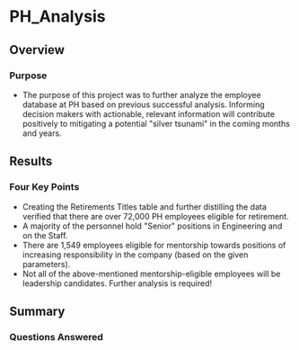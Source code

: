 # PH_Analysis

## Overview
   ### Purpose
   - The purpose of this project was to further analyze the employee database at PH based on previous successful analysis. Informing decision makers with actionable, relevant information will contribute positively to mitigating a potential "silver tsunami" in the coming months and years.

## Results
   ### Four Key Points
   - Creating the Retirements Titles table and further distilling the data verified that there are over 72,000 PH employees eligible for retirement.
   - A majority of the personnel hold "Senior" positions in Engineering and on the Staff.
   - There are 1,549 employees eligible for mentorship towards positions of increasing responsibility in the company (based on the given parameters).
   - Not all of the above-mentioned mentorship-eligible employees will be leadership candidates. Further analysis is required!

## Summary
   ### Questions Answered
